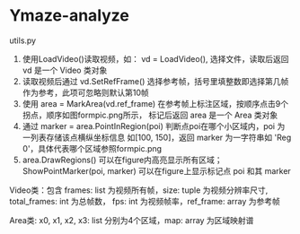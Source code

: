 # Ymaze-analyze

utils.py
1. 使用LoadVideo()读取视频，如： vd = LoadVideo(), 选择文件，读取后返回 vd 是一个 Video 类对象
2. 读取视频后通过 vd.SetRefFrame() 选择参考帧，括号里填整数即选择第几帧作为参考，此项可忽略则默认第10帧
3. 使用 area = MarkArea(vd.ref_frame) 在参考帧上标注区域，按顺序点击9个拐点，顺序如图formpic.png所示，
标记后返回 area 是一个 Area 类对象
4. 通过 marker = area.PointInRegion(poi) 判断点poi在哪个小区域内，poi 为一列表存储该点横纵坐标信息
如[100, 150]，返回 marker 为一字符串如 'Reg 0'，具体代表哪个区域参照formpic.png
5. area.DrawRegions() 可以在figure内高亮显示所有区域；
ShowPointMarker(poi, marker) 可以在figure上显示标记点 poi 和其 marker


Video类：包含 frames: list 为视频所有帧，size: tuple 为视频分辨率尺寸, total_frames: int 为总帧数，
fps: int 为视频帧率，ref_frame: array 为参考帧

Area类: x0, x1, x2, x3: list 分别为4个区域，map: array 为区域映射谱